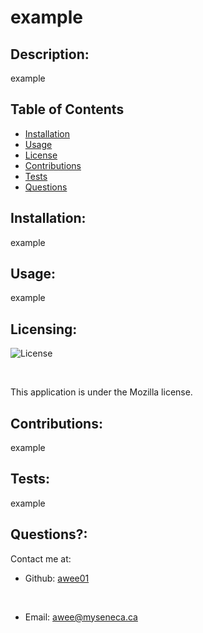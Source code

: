 
    
# example


## Description:
    
example
    

## Table of Contents 

* [Installation](#Installation)
* [Usage](#Usage)
* [License](#License)
* [Contributions](#Contributions)
* [Tests](#Tests)
* [Questions](#Questions)

## Installation:

example

## Usage:

example

## Licensing:

![License](https://img.shields.io/badge/License-MPL%202.0-blue.svg)

<br>

This application is under the Mozilla license. 

## Contributions:

example

## Tests:

example

## Questions?:

Contact me at:

- Github: [awee01](https://github.com/awee01)

<br>
    
- Email: awee@myseneca.ca 
    
